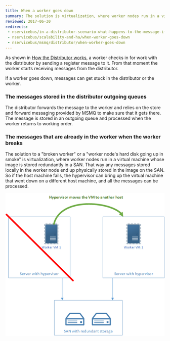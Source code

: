 ```yaml
---
title: When a worker goes down
summary: The solution is virtualization, where worker nodes run in a virtual machine whose image is on a SAN somewhere.
reviewed: 2017-06-30
redirects:
 - nservicebus/in-a-distributor-scenario-what-happens-to-the-message-if-a-worker-goes-down
 - nservicebus/scalability-and-ha/when-worker-goes-down
 - nservicebus/msmq/distributor/when-worker-goes-down
---
```


As shown in [How the Distributor works](/transports/msmq/distributor/#how-the-distributor-works), a worker checks in for work with the distributor by sending a register message to it. From that moment the worker starts receiving messages from the distributor.

If a worker goes down, messages can get stuck in the distributor or the worker.


### The messages stored in the distributor outgoing queues

The distributor forwards the message to the worker and relies on the store and forward messaging provided by MSMQ to make sure that it gets there. The message is stored in an outgoing queue and processed when the worker returns to working order.


### The messages that are already in the worker when the worker breaks

The solution to a "broken worker" or a "worker node's hard disk going up in smoke" is virtualization, where worker nodes run in a virtual machine whose image is stored redundantly in a SAN. That way any messages stored locally in the worker node end up physically stored in the image on the SAN. So if the host machine fails, the hypervisor can bring up the virtual machine that went down on a different host machine, and all the messages can be processed.

![worker machine down](worker-machine-down.png)
